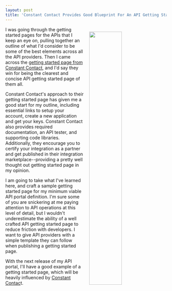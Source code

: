 ```yaml
---
layout: post
title: 'Constant Contact Provides Good Blueprint For An API Getting Started Page'
---
```

<p><a href="http://developer.constantcontact.com/get-started.html"><img style="padding: 15px;" src="http://kinlane-productions.s3.amazonaws.com/api-evangelist-site/blog/Get_Started_Constant_Contact_Developer.png" alt="" width="45%" align="right" /></a></p>
<p>I was going through the getting started pages for the APIs that I keep an eye on, pulling together an outline of what I'd consider to be some of the best elements across all the API providers. Then I came across the <a href="http://developer.constantcontact.com/get-started.html">getting started page from Constant Contact</a>, and I'd say they win for being the clearest and concise API getting started page of them all.&nbsp;</p>
<p>Constant Contact's approach to their getting started page has given me a good start for my outline, including essential links to setup your account, create a new application and get your keys. Constant Contact also provides required documentation, an API tester, and supporting code libraries. Additionally, they encourage you to certify your integration as a partner and get published in their integration marketplace--providing a pretty well thought out getting started page in my opinion.</p>
<p>I am going to take what I've learned here, and craft a sample getting started page for my minimum viable API portal definition. I'm sure some of you are snickering at me paying attention to API operations at this level of detail, but I wouldn't underestimate the ability of a well crafted API getting started page to reduce friction with developers. I want to give API providers with a simple template they can follow when publishing a getting started page.</p>
<p>With the next release of my API portal, I'll have a good example of a getting started page, which will be heavily influenced by <a href="http://developer.constantcontact.com/">Constant Contac</a>t.</p>